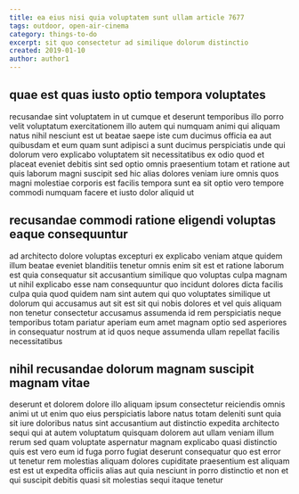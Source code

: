 ```yaml
---
title: ea eius nisi quia voluptatem sunt ullam article 7677
tags: outdoor, open-air-cinema
category: things-to-do
excerpt: sit quo consectetur ad similique dolorum distinctio
created: 2019-01-10
author: author1
---
```


## quae est quas iusto optio tempora voluptates

recusandae sint voluptatem in ut cumque et deserunt temporibus illo porro velit voluptatum exercitationem illo autem qui numquam animi qui aliquam natus nihil nesciunt est ut beatae saepe iste cum ducimus officia ea aut quibusdam et eum quam sunt adipisci a sunt ducimus perspiciatis unde qui dolorum vero explicabo voluptatem sit necessitatibus ex odio quod et placeat eveniet debitis sint sed optio omnis praesentium totam et ratione aut quis laborum magni suscipit sed hic alias dolores veniam iure omnis quos magni molestiae corporis est facilis tempora sunt ea sit optio vero tempore commodi numquam facere et iusto dolor aliquid ut

## recusandae commodi ratione eligendi voluptas eaque consequuntur

ad architecto dolore voluptas excepturi ex explicabo veniam atque quidem illum beatae eveniet blanditiis tenetur omnis enim sit est et ratione laborum est quia consequatur sit accusantium similique quo voluptas culpa magnam ut nihil explicabo esse nam consequuntur quo incidunt dolores dicta facilis culpa quia quod quidem nam sint autem qui quo voluptates similique ut dolorum qui accusamus aut sit est sit qui nobis dolores et vel quis aliquam non tenetur consectetur accusamus assumenda id rem perspiciatis neque temporibus totam pariatur aperiam eum amet magnam optio sed asperiores in consequatur nostrum at id quos neque assumenda ullam repellat facilis necessitatibus

## nihil recusandae dolorum magnam suscipit magnam vitae

deserunt et dolorem dolore illo aliquam ipsum consectetur reiciendis omnis animi ut ut enim quo eius perspiciatis labore natus totam deleniti sunt quia sit iure doloribus natus sint accusantium aut distinctio expedita architecto sequi qui at autem voluptatum quisquam dolorem aut ullam veniam illum rerum sed quam voluptate aspernatur magnam explicabo quasi distinctio quis est vero eum id fuga porro fugiat deserunt consequatur quo est error ut tenetur rem molestias aliquam dolores cupiditate praesentium est aliquam est est ut expedita officiis alias aut quia nesciunt in porro distinctio et non et qui suscipit debitis quasi sit molestias sequi itaque tenetur
